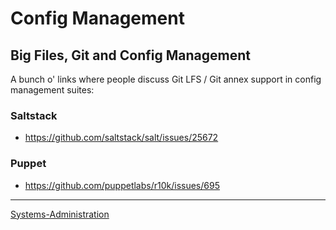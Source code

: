 

Config Management
=================

Big Files, Git and Config Management
------------------------------------

A bunch o' links where people discuss Git LFS / Git annex support in config management suites:

### Saltstack

-   <https://github.com/saltstack/salt/issues/25672>

### Puppet

-   <https://github.com/puppetlabs/r10k/issues/695>

* * * * *

[Systems-Administration](Systems-Administration)
